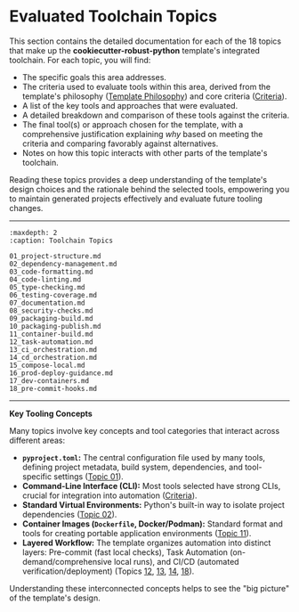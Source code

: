 # Evaluated Toolchain Topics

This section contains the detailed documentation for each of the 18 topics that make up the **cookiecutter-robust-python** template's integrated toolchain. For each topic, you will find:

*   The specific goals this area addresses.
*   The criteria used to evaluate tools within this area, derived from the template's philosophy ([Template Philosophy](philosophy.md)) and core criteria ([Criteria](criteria.md)).
*   A list of the key tools and approaches that were evaluated.
*   A detailed breakdown and comparison of these tools against the criteria.
*   The final tool(s) or approach chosen for the template, with a comprehensive justification explaining *why* based on meeting the criteria and comparing favorably against alternatives.
*   Notes on how this topic interacts with other parts of the template's toolchain.

Reading these topics provides a deep understanding of the template's design choices and the rationale behind the selected tools, empowering you to maintain generated projects effectively and evaluate future tooling changes.

---

```{toctree}
:maxdepth: 2
:caption: Toolchain Topics

01_project-structure.md
02_dependency-management.md
03_code-formatting.md
04_code-linting.md
05_type-checking.md
06_testing-coverage.md
07_documentation.md
08_security-checks.md
09_packaging-build.md
10_packaging-publish.md
11_container-build.md
12_task-automation.md
13_ci_orchestration.md
14_cd_orchestration.md
15_compose-local.md
16_prod-deploy-guidance.md
17_dev-containers.md
18_pre-commit-hooks.md
```
---

**Key Tooling Concepts**

Many topics involve key concepts and tool categories that interact across different areas:

*   **`pyproject.toml`:** The central configuration file used by many tools, defining project metadata, build system, dependencies, and tool-specific settings ([Topic 01](01_project-structure.md)).
*   **Command-Line Interface (CLI):** Most tools selected have strong CLIs, crucial for integration into automation ([Criteria](criteria.md)).
*   **Standard Virtual Environments:** Python's built-in way to isolate project dependencies ([Topic 02](02_dependency-management.md)).
*   **Container Images (`Dockerfile`, Docker/Podman):** Standard format and tools for creating portable application environments ([Topic 11](11_container-build.md)).
*   **Layered Workflow:** The template organizes automation into distinct layers: Pre-commit (fast local checks), Task Automation (on-demand/comprehensive local runs), and CI/CD (automated verification/deployment) (Topics [12](12_task-automation.md), [13](13_ci-orchestration.md), [14](14_cd-orchestration.md), [18](18_pre-commit-hooks.md)).

Understanding these interconnected concepts helps to see the "big picture" of the template's design.

